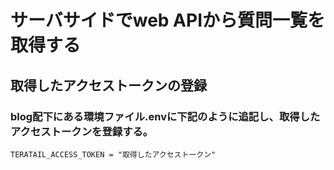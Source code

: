 # サーバサイドでweb APIから質問一覧を取得する

## 取得したアクセストークンの登録

### blog配下にある環境ファイル.envに下記のように追記し、取得したアクセストークンを登録する。

    TERATAIL_ACCESS_TOKEN = "取得したアクセストークン"

